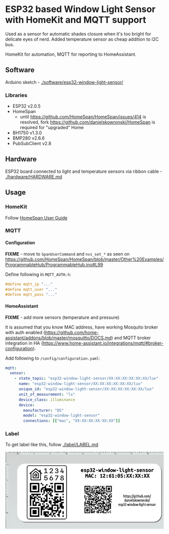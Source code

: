# ESP32 based Window Light Sensor with HomeKit and MQTT support

Used as a sensor for automatic shades closure when it's too bright for delicate eyes of nerd. Added temperature sensor as cheap addition to I2C bus.

HomeKit for automation, MQTT for reporting to HomeAssistant. 

## Software

Arduino sketch - [./software/esp32-window-light-sensor/](./software/esp32-window-light-sensor/)

### Libraries

- ESP32 v2.0.5
- HomeSpan
    - until https://github.com/HomeSpan/HomeSpan/issues/414 is resolved, fork https://github.com/danielskowronski/HomeSpan is required for "upgraded" Home
- BH1750 v1.3.0
- BMP280 v2.6.6
- PubSubClient v2.8

## Hardware

ESP32 board connected to light and temperature sensors via ribbon cable - [./hardware/HARDWARE.md](./hardware/HARDWARE.md)

## Usage

### HomeKit

Follow [HomeSpan User Guide](https://github.com/HomeSpan/HomeSpan/blob/master/docs/UserGuide.md)

### MQTT

#### Configuration

**FIXME** - move to `SpanUserCommand` and `nvs_set_*` as seen on https://github.com/HomeSpan/HomeSpan/blob/master/Other%20Examples/ProgrammableHub/ProgrammableHub.ino#L99

Define following in `MQTT_AUTH.h`:

```c
#define mqtt_ip "..."
#define mqtt_user "..."
#define mqtt_pass "..."
```


#### HomeAssistant

**FIXME** - add more sensors (temperature and pressure)

It is assumed that you know MAC address, have working Mosquito broker with auth enabled (https://github.com/home-assistant/addons/blob/master/mosquitto/DOCS.md) and MQTT broker integration in HA (https://www.home-assistant.io/integrations/mqtt/#broker-configuration).

Add following to `/config/configuration.yaml`:

```yaml
mqtt:
  sensor:
    - state_topic: "esp32-window-light-sensor/XX:XX:XX:XX:XX:XX/lux"
      name: "esp32-window-light-sensor/XX:XX:XX:XX:XX:XX/lux"
      unique_id: "esp32-window-light-sensor/XX:XX:XX:XX:XX:XX/lux"
      unit_of_measurement: "lx"
      device_class: illuminance
      device:
        manufacturer: "DS"
        model: "esp32-window-light-sensor"
        connections: [["mac", "XX:XX:XX:XX:XX:XX"]]
```

### Label

To get label like this, follow [./label/LABEL.md](./label/LABEL.md)

![](./label/label_demo.png)

